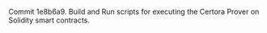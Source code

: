 Commit 1e8b6a9.                    Build and Run scripts for executing the Certora Prover on Solidity smart contracts.
